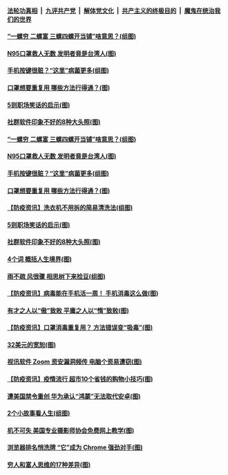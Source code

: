 ####  [法轮功真相](../../../../basic/blob/master/README.md?t=04070931) &nbsp;|&nbsp; [九评共产党](../../../../9ping.md/blob/master/README.md?t=04070931) &nbsp;|&nbsp; [解体党文化](../../../../jtdwh.md/blob/master/README.md?t=04070931)  &nbsp;|&nbsp; [共产主义的终极目的](../../../../gczydzjmd.md/blob/master/README.md?t=04070931) &nbsp;|&nbsp; [魔鬼在统治我们的世界](../../../../mgztzwmdsj.md/blob/master/README.md?t=04070931) 

#### [“一螺穷 二螺富 三螺四螺开当铺”啥意思？(组图)](../pages/p8/928847.md?t=04070931) 

#### [N95口罩救人无数 发明者竟是台湾人(图)](../pages/p8/928803.md?t=04070931) 

#### [手机按键很脏？“这里”病菌更多(组图)](../pages/p8/928801.md?t=04070931) 

#### [口罩想要重复用 哪些方法行得通？(图)](../pages/p8/928736.md?t=04070931) 

#### [5则职场笑话的启示(图)](../pages/p8/928416.md?t=04070931) 

#### [社群软件印象不好的8种大头照(图)](../pages/p8/928707.md?t=04070931) 

#### [“一螺穷 二螺富 三螺四螺开当铺”啥意思？(组图)](../pages/p8/928847.md?t=04070931) 

#### [N95口罩救人无数 发明者竟是台湾人(图)](../pages/p8/928803.md?t=04070931) 

#### [手机按键很脏？“这里”病菌更多(组图)](../pages/p8/928801.md?t=04070931) 

#### [口罩想要重复用 哪些方法行得通？(图)](../pages/p8/928736.md?t=04070931) 

#### [【防疫资讯】洗衣机不用拆的简易清洗法(组图)](../pages/p8/928732.md?t=04070931) 

#### [5则职场笑话的启示(图)](../pages/p8/928416.md?t=04070931) 

#### [社群软件印象不好的8种大头照(图)](../pages/p8/928707.md?t=04070931) 

#### [4个词 概括人生境界(图)](../pages/p8/928422.md?t=04070931) 

#### [雨不疏 风很骤 相思树下来捡豆(组图)](../pages/p8/928624.md?t=04070931) 

#### [【防疫资讯】病毒能在手机活一周！ 手机消毒这么做(图)](../pages/p8/928604.md?t=04070931) 

#### [有才之人以“傲”致败 平庸之人以“惰”致败(图)](../pages/p8/928600.md?t=04070931) 

#### [【防疫资讯】口罩消毒重复用？ 方法错误变“吸毒”(图)](../pages/p8/928596.md?t=04070931) 

#### [32美元的宽恕(图)](../pages/p8/928194.md?t=04070931) 

#### [视讯软件 Zoom 资安漏洞频传 电脑个资易遭窃(图)](../pages/p8/928510.md?t=04070931) 

#### [【防疫资讯】疫情流行 超市10个省钱的购物小技巧(图)](../pages/p8/928462.md?t=04070931) 

#### [遭美国禁令重创 华为承认“鸿蒙”无法取代安卓(图)](../pages/p8/928391.md?t=04070931) 

#### [2个小故事看人生(组图)](../pages/p8/928205.md?t=04070931) 

#### [机不可失 美国专业摄影师协会免费网上教学(图)](../pages/p8/928426.md?t=04070931) 

#### [浏览器排名悄洗牌 “它”成为 Chrome 强劲对手(图)](../pages/p8/928381.md?t=04070931) 

#### [穷人和富人思维的17种差异(图)](../pages/p8/928370.md?t=04070931) 

